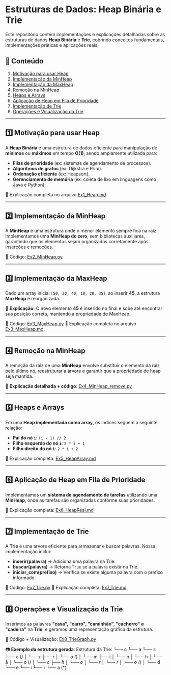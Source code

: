 # Estruturas de Dados: Heap Binária e Trie

Este repositório contém implementações e explicações detalhadas sobre as estruturas de dados **Heap Binária** e **Trie**, cobrindo conceitos fundamentais, implementações práticas e aplicações reais.

## 📌 Conteúdo

1. [Motivação para usar Heap](#1-motivação-para-usar-heap)
2. [Implementação da MinHeap](#2-implementação-da-minheap)
3. [Implementação da MaxHeap](#3-implementação-da-maxheap)
4. [Remoção na MinHeap](#4-remocao-na-minheap)
5. [Heaps e Arrays](#5-heaps-e-arrays)
6. [Aplicação de Heap em Fila de Prioridade](#6-aplicação-de-heap-em-fila-de-prioridade)
7. [Implementação de Trie](#7-implementação-de-trie)
8. [Operações e Visualização da Trie](#8-operações-e-visualização-da-trie)

---

## 1️⃣ Motivação para usar Heap

A **Heap Binária** é uma estrutura de dados eficiente para manipulação de **mínimos** ou **máximos** em tempo **O(1)**, sendo amplamente utilizada para:

- **Filas de prioridade** (ex: sistemas de agendamento de processos).
- **Algoritmos de grafos** (ex: Dijkstra e Prim).
- **Ordenação eficiente** (ex: Heapsort).
- **Gerenciamento de memória** (ex: coleta de lixo em linguagens como Java e Python).

🔗 Explicação completa no arquivo [Ex1_Heap.md](Ex1_Heap.md).

---

## 2️⃣ Implementação da MinHeap

A **MinHeap** é uma estrutura onde o menor elemento sempre fica na raiz. Implementamos uma **MinHeap do zero**, sem bibliotecas auxiliares, garantindo que os elementos sejam organizados corretamente após inserções e remoções.

📂 Código: [Ex2_MinHeap.py](Ex2_MinHeap.py)

---

## 3️⃣ Implementação da MaxHeap

Dado um array inicial `[50, 30, 40, 10, 20, 35]`, ao inserir **45**, a estrutura **MaxHeap** é reorganizada.

🔹 **Explicação:** O novo elemento **45** é inserido no final e sobe até encontrar sua posição correta, mantendo a propriedade de MaxHeap.

📂 Código: [Ex3_MaxHeap.py](Ex3_MaxHeap.py)
🔗 Explicação completa no arquivo [Ex3_MaxHeap.md](Ex3_MaxHeap.md).

---

## 4️⃣ Remoção na MinHeap

A remoção da raiz de uma **MinHeap** envolve substituir o elemento da raiz pelo último nó, reestruturar a árvore e garantir que a propriedade de heap seja mantida.

🔹 **Explicação detalhada + código**: [Ex4_MinHeap_remove.py](Ex4_MinHeap_remove.py)

---

## 5️⃣ Heaps e Arrays

Em uma **Heap implementada como array**, os índices seguem a seguinte relação:

- **Pai do nó `i`**: `(i - 1) // 2`
- **Filho esquerdo do nó `i`**: `2 * i + 1`
- **Filho direito do nó `i`**: `2 * i + 2`

📂 Explicação completa: [Ex5_HeapArray.md](Ex5_HeapArray.md)

---

## 6️⃣ Aplicação de Heap em Fila de Prioridade

Implementamos um **sistema de agendamento de tarefas** utilizando uma **MinHeap**, onde as tarefas são organizadas conforme suas prioridades.

📂 Explicação completa: [Ex6_HeapReal.md](Ex6_HeapReal.md)

---

## 7️⃣ Implementação de Trie

A **Trie** é uma árvore eficiente para armazenar e buscar palavras. Nossa implementação inclui:

- **inserir(palavra)** → Adiciona uma palavra na Trie.
- **buscar(palavra)** → Retorna `True` se a palavra existir na Trie.
- **iniciar_com(prefixo)** → Verifica se existe alguma palavra com o prefixo informado.

📂 Código: [Ex7_Trie.py](Ex7_Trie.py)
📂 Explicação completa: [Ex7_Trie.md](Ex7_Trie.md)

---

## 8️⃣ Operações e Visualização da Trie

Inserimos as palavras **"casa", "carro", "caminhão", "cachorro" e "cadeira"** na **Trie**, e geramos uma representação gráfica da estrutura.

📂 Código + Visualização: [Ex8_TrieGraph.py](Ex8_TrieGraph.py)

📷 **Exemplo da estrutura gerada**:
Estrutura da Trie:
└── c
    └── a
        └── s
            ├── a (*)
            │   └── r
            ├── r
            │   └── o (*)
            │       └── m
            ├── i
            │   └── n
            │       └── h
            │           └── ã
            │               └── o (*)
            │                   └── c
            ├── h
            │   └── o
            │       └── r
            │           └── r
            │               └── o (*)
            │                   └── d
            └── e
                └── i
                    └── r
                        └── a (*)
